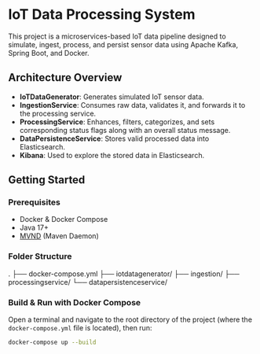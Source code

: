 # IoT Data Processing System

This project is a microservices-based IoT data pipeline designed to simulate, ingest, process, and persist sensor data using Apache Kafka, Spring Boot, and Docker.

## Architecture Overview

- **IoTDataGenerator**: Generates simulated IoT sensor data.
- **IngestionService**: Consumes raw data, validates it, and forwards it to the processing service.
- **ProcessingService**: Enhances, filters, categorizes, and sets corresponding status flags along with an overall status message.
- **DataPersistenceService**: Stores valid processed data into Elasticsearch.
- **Kibana**: Used to explore the stored data in Elasticsearch.

## Getting Started

### Prerequisites

- Docker & Docker Compose
- Java 17+
- [MVND](https://github.com/apache/maven-mvnd) (Maven Daemon)

  
### Folder Structure
.
├── docker-compose.yml
├── iotdatagenerator/
├── ingestion/
├── processingservice/
└── datapersistenceservice/ 

### Build & Run with Docker Compose

Open a terminal and navigate to the root directory of the project (where the `docker-compose.yml` file is located), then run:

```bash
docker-compose up --build 



